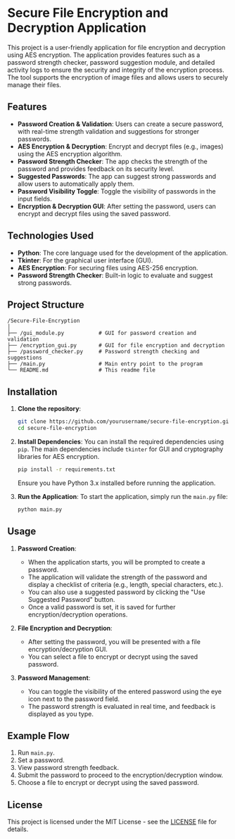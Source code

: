 # Secure File Encryption and Decryption Application

This project is a user-friendly application for file encryption and decryption using AES encryption. The application provides features such as a password strength checker, password suggestion module, and detailed activity logs to ensure the security and integrity of the encryption process. The tool supports the encryption of image files and allows users to securely manage their files.

## Features

- **Password Creation & Validation**: Users can create a secure password, with real-time strength validation and suggestions for stronger passwords.
- **AES Encryption & Decryption**: Encrypt and decrypt files (e.g., images) using the AES encryption algorithm.
- **Password Strength Checker**: The app checks the strength of the password and provides feedback on its security level.
- **Suggested Passwords**: The app can suggest strong passwords and allow users to automatically apply them.
- **Password Visibility Toggle**: Toggle the visibility of passwords in the input fields.
- **Encryption & Decryption GUI**: After setting the password, users can encrypt and decrypt files using the saved password.

## Technologies Used

- **Python**: The core language used for the development of the application.
- **Tkinter**: For the graphical user interface (GUI).
- **AES Encryption**: For securing files using AES-256 encryption.
- **Password Strength Checker**: Built-in logic to evaluate and suggest strong passwords.

## Project Structure

```
/Secure-File-Encryption
│
├── /gui_module.py           # GUI for password creation and validation
├── /encryption_gui.py       # GUI for file encryption and decryption
├── /password_checker.py     # Password strength checking and suggestions
├── /main.py                 # Main entry point to the program
└── README.md                # This readme file
```

## Installation

1. **Clone the repository**:
   ```bash
   git clone https://github.com/yourusername/secure-file-encryption.git
   cd secure-file-encryption
   ```

2. **Install Dependencies**:
   You can install the required dependencies using `pip`. The main dependencies include `tkinter` for GUI and cryptography libraries for AES encryption. 
   ```bash
   pip install -r requirements.txt
   ```
   
   Ensure you have Python 3.x installed before running the application.

3. **Run the Application**:
   To start the application, simply run the `main.py` file:
   ```bash
   python main.py
   ```

## Usage

1. **Password Creation**:
   - When the application starts, you will be prompted to create a password.
   - The application will validate the strength of the password and display a checklist of criteria (e.g., length, special characters, etc.).
   - You can also use a suggested password by clicking the "Use Suggested Password" button.
   - Once a valid password is set, it is saved for further encryption/decryption operations.

2. **File Encryption and Decryption**:
   - After setting the password, you will be presented with a file encryption/decryption GUI.
   - You can select a file to encrypt or decrypt using the saved password.

3. **Password Management**:
   - You can toggle the visibility of the entered password using the eye icon next to the password field.
   - The password strength is evaluated in real time, and feedback is displayed as you type.

## Example Flow

1. Run `main.py`.
2. Set a password.
3. View password strength feedback.
4. Submit the password to proceed to the encryption/decryption window.
5. Choose a file to encrypt or decrypt using the saved password.



## License

This project is licensed under the MIT License - see the [LICENSE](LICENSE) file for details.

